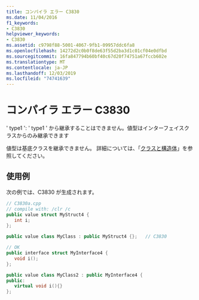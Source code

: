 ```yaml
---
title: コンパイラ エラー C3830
ms.date: 11/04/2016
f1_keywords:
- C3830
helpviewer_keywords:
- C3830
ms.assetid: c9798f88-5001-4067-9fb1-09957ddc6fa8
ms.openlocfilehash: 14272d2c0b0f8de63f55d2ba3d1c01cf04e0dfbd
ms.sourcegitcommit: 16fa847794b60bf40c67d20f74751a67fccb602e
ms.translationtype: MT
ms.contentlocale: ja-JP
ms.lasthandoff: 12/03/2019
ms.locfileid: "74741639"
---
```

# <a name="compiler-error-c3830"></a>コンパイラ エラー C3830

' type1 ': ' type1 ' から継承することはできません。値型はインターフェイスクラスからのみ継承できます

値型は基底クラスを継承できません。  詳細については、「[クラスと構造体](../../extensions/classes-and-structs-cpp-component-extensions.md)」を参照してください。

## <a name="example"></a>使用例

次の例では、C3830 が生成されます。

```cpp
// C3830a.cpp
// compile with: /clr /c
public value struct MyStruct4 {
   int i;
};

public value class MyClass : public MyStruct4 {};   // C3830

// OK
public interface struct MyInterface4 {
   void i();
};

public value class MyClass2 : public MyInterface4 {
public:
   virtual void i(){}
};
```
